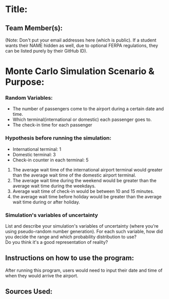 # Title: 

## Team Member(s):
(Note: Don't put your email addresses here (which is public).  If a student wants their NAME hidden as well, due to optional FERPA regulations, they can be listed purely by their GitHub ID).

# Monte Carlo Simulation Scenario & Purpose:

### Random Variables:
* The number of passengers come to the airport during a certain date and time.
* Which terminal(international or domestic) each passenger goes to.
* The check-in time for each passenger
### Hypothesis before running the simulation:

* International terminal: 1
* Domestic terminal: 3
* Check-in counter in each terminal: 5

1. The average wait time of the international airport terminal would greater than the average wait time of the domestic airport terminal.
2. The average wait time during the weekend would be greater than the average wait time during the weekdays.
3. Average wait time of check-in would be between 10 and 15 minutes. 
4. the average wait time before holiday would be greater than the average wait time during or after holiday.
### Simulation's variables of uncertainty
List and describe your simulation's variables of uncertainty (where you're using pseudo-random number generation). 
For each such variable, how did you decide the range and which probability distribution to use?  
Do you think it's a good representation of reality?

## Instructions on how to use the program:
After running this program, users would need to input their date and time of when they would arrive the airport.

## Sources Used:

